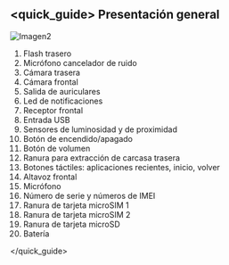 ## <quick_guide> Presentación general

![Imagen2](http://static.energysistem.com/images/manuals/42430/55f2a6c4ca522.jpg)

1. Flash trasero
2. Micrófono cancelador de ruido
3. Cámara trasera
4. Cámara frontal
5. Salida de auriculares
6. Led de notificaciones
7. Receptor frontal
8. Entrada USB
9. Sensores de luminosidad y de proximidad
10. Botón de encendido/apagado
11. Botón de volumen
12. Ranura para extracción de carcasa trasera
13. Botones táctiles: aplicaciones recientes, inicio, volver
14. Altavoz frontal
15. Micrófono
16. Número de serie y números de IMEI
17. Ranura de tarjeta microSIM 1
18. Ranura de tarjeta microSIM 2
19. Ranura de tarjeta microSD
20. Batería



</quick_guide>
